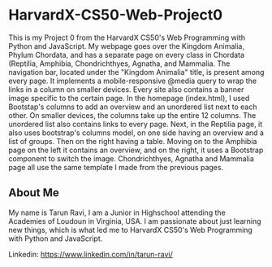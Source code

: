 # HarvardX-CS50-Web-Project0
This is my Project 0 from the HarvardX CS50's Web Programming with Python and JavaScript. My webpage goes over the Kingdom Animalia, Phylum Chordata, and has a separate page on every class in Chordata (Reptilia, Amphibia, Chondrichthyes, Agnatha, and Mammalia. The navigation bar, located under the "Kingdom Animalia" title, is present among every page. It implements a mobile-responsive @media query to wrap the links in a column on smaller devices. Every site also contains a banner image specific to the certain page. In the homepage (index.html), I used Bootstap's columns to add an overview and an unordered list next to each other. On smaller devices, the columns take up the entire 12 columns. The unordered list also contains links to every page. Next, in the Reptilia page, it also uses bootstrap's columns model, on one side having an overview and a list of groups. Then on the right having a table. Moving on to the Amphibia page on the left it contains an overview, and on the right, it uses a Bootstrap component to switch the image. Chondrichthyes, Agnatha and Mammalia page all use the same template I made from the previous pages. 

## About Me
My name is Tarun Ravi, I am a Junior in Highschool attending the Academies of Loudoun in Virginia, USA. I am passionate about just learning new things, which is what led me to HarvardX CS50's Web Programming with Python and JavaScript. 

Linkedin: https://www.linkedin.com/in/tarun-ravi/
